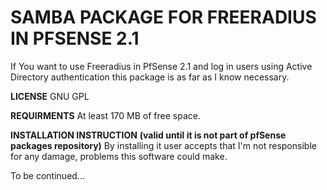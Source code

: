 # SAMBA PACKAGE FOR FREERADIUS IN PFSENSE 2.1

If You want to use Freeradius in PfSense 2.1 and log in users using Active Directory authentication this package is as far as I know necessary.


**LICENSE**
GNU GPL

**REQUIRMENTS**
At least 170 MB of free space.

**INSTALLATION INSTRUCTION**
**(valid until it is not part of pfSense packages repository)**
By installing it user accepts that I'm not responsible for any damage, problems this software could make.


To be continued...
